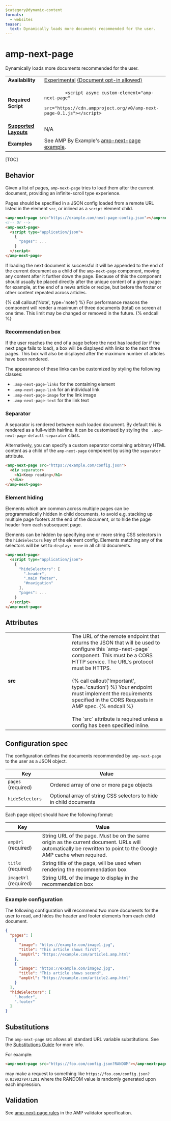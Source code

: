 ```yaml
---
$category@dynamic-content
formats:
  - websites
teaser:
  text: Dynamically loads more documents recommended for the user.
---
```

<!---
Copyright 2018 The AMP HTML Authors. All Rights Reserved.

Licensed under the Apache License, Version 2.0 (the "License");
you may not use this file except in compliance with the License.
You may obtain a copy of the License at

      http://www.apache.org/licenses/LICENSE-2.0

Unless required by applicable law or agreed to in writing, software
distributed under the License is distributed on an "AS-IS" BASIS,
WITHOUT WARRANTIES OR CONDITIONS OF ANY KIND, either express or implied.
See the License for the specific language governing permissions and
limitations under the License.
-->

# amp-next-page

Dynamically loads more documents recommended for the user.

<table>
  <tr>
    <td><strong>Availability</strong></td>
    <td><a href="https://www.ampproject.org/docs/reference/experimental.html">Experimental</a> <a href="https://github.com/ampproject/amphtml/blob/3a06c99f259b66998b61935a5ee5f0075481bfd2/tools/experiments/README.md#enable-an-experiment-for-a-particular-document"> (Document opt-in allowed)</a></td>
  </tr>
  <tr>
    <td><strong>Required Script</strong></td>
    <td>
      <code>
        &lt;script async custom-element="amp-next-page"
        src="https://cdn.ampproject.org/v0/amp-next-page-0.1.js">&lt;/script>
      </code>
    </td>
  </tr>
  <tr>
    <td>
      <strong>
        <a href="https://www.ampproject.org/docs/guides/responsive/control_layout.html">Supported Layouts</a>
      </strong>
    </td>
    <td>N/A</td>
  </tr>
  <tr>
    <td><strong>Examples</strong></td>
    <td>See AMP By Example's <a href="https://ampbyexample.com/components/amp-next-page/">amp-next-page example</a>.</td>
  </tr>
</table>

[TOC]

## Behavior

Given a list of pages, `amp-next-page` tries to load them after the current
document, providing an infinite-scroll type experience.

Pages should be specified in a JSON config loaded from a remote URL listed in
the element `src`, or inlined as a `script` element child.
```html
<amp-next-page src="https://example.com/next-page-config.json"></amp-next-page>
<!-- Or -->
<amp-next-page>
  <script type="application/json">
    {
      "pages": ...
    }
  </script>
</amp-next-page>
```

If loading the next document is successful it will be appended to the end of
the current document as a child of the `amp-next-page` component, moving any
content after it further down the page. Because of this the component should
usually be placed directly after the unique content of a given page: for
example, at the end of a news article or recipe, but before the footer or
other content repeated across articles.

{% call callout('Note', type='note') %} For performance reasons the
component will render a maximum of three documents (total) on screen at one
time. This limit may be changed or removed in the future.
{% endcall %}

### Recommendation box

If the user reaches the end of a page before the next has loaded (or if the
next page fails to load), a box will be displayed with links to the next three
pages. This box will also be displayed after the maximum number of articles
have been rendered.

The appearance of these links can be customized by styling the following
classes:

- `.amp-next-page-links` for the containing element
- `.amp-next-page-link` for an individual link
- `.amp-next-page-image` for the link image
- `.amp-next-page-text` for the link text

### Separator

A separator is rendered between each loaded document. By default this is
rendered as a full-width hairline. It can be customised by styling the `
.amp-next-page-default-separator` class.

Alternatively, you can specify a custom separator containing arbitrary HTML
content as a child of the `amp-next-page` component by using the `separator`
attribute.
```html
<amp-next-page src="https://example.com/config.json">
  <div separator>
    <h1>Keep reading</h1>
  </div>
</amp-next-page>
```

### Element hiding

Elements which are common across multiple pages can be programmatically
hidden in child documents, to avoid e.g. stacking up multiple page footers at
the end of the document, or to hide the page header from each subsequent page.

Elements can be hidden by specifying one or more string CSS selectors in the
`hideSelectors` key of the element config. Elements matching any of the
selectors will be set to `display: none` in all child documents.

```html
<amp-next-page>
  <script type="application/json">
    {
      "hideSelectors": [
        ".header",
        ".main footer",
        "#navigation"
      ],
      "pages": ...
    }
  </script>
</amp-next-page>
```

## Attributes
<table class="ad-m-table-listing">
  <tr>
    <td width="40%"><strong>src</strong></td>
    <td>The URL of the remote endpoint that returns the JSON that will be used to
    configure this `amp-next-page` component. This must be a CORS HTTP service.
    The URL's protocol must be HTTPS.
    <br><br>
    {% call callout('Important', type='caution') %} Your endpoint must implement
    the requirements specified in the CORS Requests in AMP spec. {% endcall %}
    <br><br>
    The `src` attribute is required unless a config has been specified inline.</td>
  </tr>
</table>

## Configuration spec

The configuration defines the documents recommended by `amp-next-page` to
the user as a JSON object.

| Key                | Value |
| ------------------ | ----- |
| `pages` (required) | Ordered array of one or more page objects |
| `hideSelectors`    | Optional array of string CSS selectors to hide in child documents |

Each page object should have the following format:

| Key                   | Value |
| --------------------- | ----- |
| `ampUrl` (required)   | String URL of the page. Must be on the same origin as the current document. URLs will automatically be rewritten to point to the Google AMP cache when required. |
| `title` (required)    | String title of the page, will be used when rendering the recommendation box |
| `imageUrl` (required) | String URL of the image to display in the recommendation box |

### Example configuration

The following configuration will recommend two more documents for the user to
read, and hides the header and footer elements from each child document.

```json
{
  "pages": [
    {
      "image": "https://example.com/image1.jpg",
      "title": "This article shows first",
      "ampUrl": "https://example.com/article1.amp.html"
    },
    {
      "image": "https://example.com/image2.jpg",
      "title": "This article shows second",
      "ampUrl": "https://example.com/article2.amp.html"
    }
  ],
  "hideSelectors": [
    ".header",
    ".footer"
  ]
}
```

## Substitutions

The `amp-next-page` src allows all standard URL variable substitutions. See
the [Substitutions Guide](../../spec/amp-var-substitutions.md) for more info.

For example:
```html
<amp-next-page src="https://foo.com/config.json?RANDOM"></amp-next-page>
```
may make a request to something like
`https://foo.com/config.json?0.8390278471201` where the RANDOM value is
randomly generated upon each impression.

## Validation

See
[amp-next-page rules](https://github.com/ampproject/amphtml/blob/master/extensions/amp-next-page/validator-amp-next-page.protoascii)
in the AMP validator specification.
